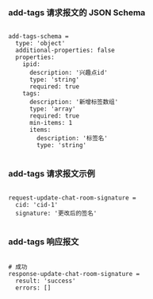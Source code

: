 ### add-tags 请求报文的 JSON Schema
<pre><code>
add-tags-schema =
  type: 'object'
  additional-properties: false
  properties:
    ipid:
      description: '兴趣点id'
      type: 'string'
      required: true
    tags:
      description: '新增标签数组'
      type: 'array'
      required: true
      min-items: 1
      items:
        description: '标签名'
        type: 'string'

</code></pre>

### add-tags 请求报文示例
<pre><code>
request-update-chat-room-signature =
  cid: 'cid-1'
  signature: '更改后的签名'

</code></pre>

### add-tags 响应报文
<pre><code>
# 成功
response-update-chat-room-signature =
  result: 'success'
  errors: []

</code></pre>


